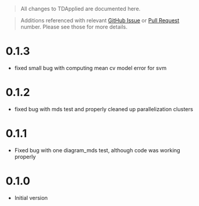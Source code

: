 > All changes to TDApplied are documented here.

> Additions referenced with relevant [GitHub Issue](https://github.com/shaelebrown/TDApplied/issues) or
[Pull Request](https://github.com/shaelebrown/TDApplied/pulls) number.
Please see those for more details.

# 0.1.3

- fixed small bug with computing mean cv model error for svm

# 0.1.2

- fixed bug with mds test and properly cleaned up parallelization clusters

# 0.1.1

- Fixed bug with one diagram_mds test, although code was working properly

# 0.1.0

- Initial version